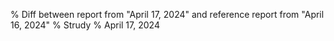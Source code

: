 % Diff between report from "April 17, 2024" and reference report from "April 16, 2024"
% Strudy
% April 17, 2024


